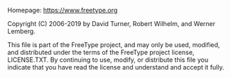 Homepage: https://www.freetype.org

Copyright (C) 2006-2019 by
David Turner, Robert Wilhelm, and Werner Lemberg.

This  file is  part of  the FreeType  project, and  may only  be used,
modified,  and distributed  under the  terms of  the  FreeType project
license,  LICENSE.TXT.  By  continuing to  use, modify,  or distribute
this file you  indicate that you have read  the license and understand
and accept it fully.
